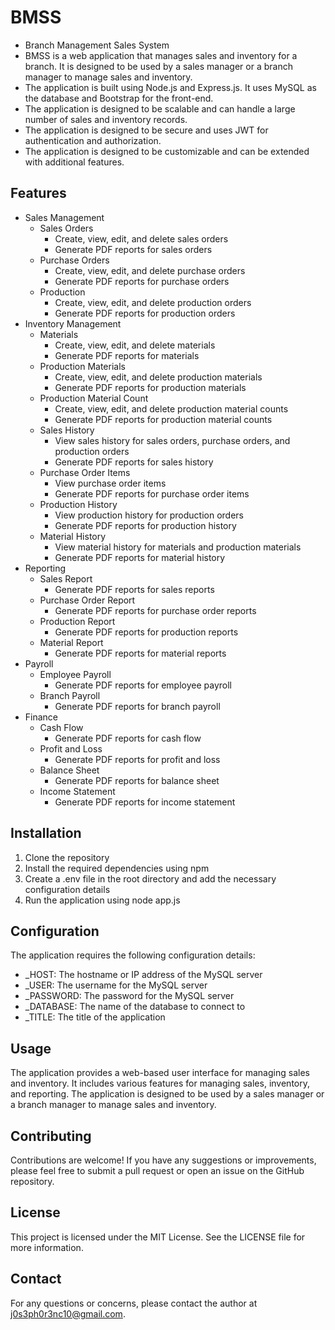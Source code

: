 # BMSS
 - Branch Management Sales System
 - BMSS is a web application that manages sales and inventory for a branch. It is designed to be used by a sales manager or a branch manager to manage sales and inventory.
 - The application is built using Node.js and Express.js. It uses MySQL as the database and Bootstrap for the front-end.
 - The application is designed to be scalable and can handle a large number of sales and inventory records.
 - The application is designed to be secure and uses JWT for authentication and authorization.
 - The application is designed to be customizable and can be extended with additional features.

## Features
- Sales Management
  - Sales Orders
    - Create, view, edit, and delete sales orders
    - Generate PDF reports for sales orders
  - Purchase Orders
    - Create, view, edit, and delete purchase orders
    - Generate PDF reports for purchase orders
  - Production
    - Create, view, edit, and delete production orders
    - Generate PDF reports for production orders
- Inventory Management
  - Materials
    - Create, view, edit, and delete materials
    - Generate PDF reports for materials
  - Production Materials
    - Create, view, edit, and delete production materials
    - Generate PDF reports for production materials
  - Production Material Count
    - Create, view, edit, and delete production material counts
    - Generate PDF reports for production material counts
  - Sales History
    - View sales history for sales orders, purchase orders, and production orders
    - Generate PDF reports for sales history
  - Purchase Order Items
    - View purchase order items
    - Generate PDF reports for purchase order items
  - Production History
    - View production history for production orders
    - Generate PDF reports for production history
  - Material History
    - View material history for materials and production materials
    - Generate PDF reports for material history
- Reporting
  - Sales Report
    - Generate PDF reports for sales reports
  - Purchase Order Report
    - Generate PDF reports for purchase order reports
  - Production Report
    - Generate PDF reports for production reports
  - Material Report
    - Generate PDF reports for material reports
- Payroll
  - Employee Payroll
    - Generate PDF reports for employee payroll
  - Branch Payroll
    - Generate PDF reports for branch payroll
- Finance
  - Cash Flow
    - Generate PDF reports for cash flow
  - Profit and Loss
    - Generate PDF reports for profit and loss
  - Balance Sheet
    - Generate PDF reports for balance sheet
  - Income Statement
    - Generate PDF reports for income statement

## Installation
1. Clone the repository
2. Install the required dependencies using npm
3. Create a .env file in the root directory and add the necessary configuration details
4. Run the application using node app.js

## Configuration
The application requires the following configuration details:

- _HOST: The hostname or IP address of the MySQL server
- _USER: The username for the MySQL server
- _PASSWORD: The password for the MySQL server
- _DATABASE: The name of the database to connect to
- _TITLE: The title of the application

## Usage
The application provides a web-based user interface for managing sales and inventory. It includes various features for managing sales, inventory, and reporting. The application is designed to be used by a sales manager or a branch manager to manage sales and inventory.

## Contributing
Contributions are welcome! If you have any suggestions or improvements, please feel free to submit a pull request or open an issue on the GitHub repository.

## License
This project is licensed under the MIT License. See the LICENSE file for more information.

## Contact
For any questions or concerns, please contact the author at [j0s3ph0r3nc10@gmail.com](mailto:j0s3ph0r3nc10@gmail.com).